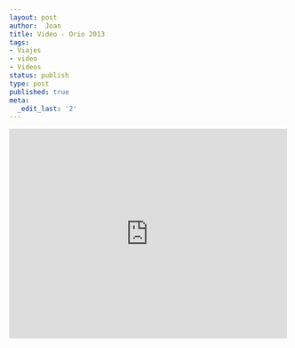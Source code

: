 ```yaml
---
layout: post
author:  Joan
title: Video - Orio 2013
tags:
- Viajes
- video
- Videos
status: publish
type: post
published: true
meta:
  _edit_last: '2'
---
```

<iframe src="http://player.vimeo.com/video/62860768?title=0&amp;byline=0&amp;color=679AF1&amp;portrait=0" width="500" height="377" frameborder="0"></iframe>